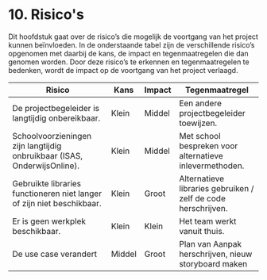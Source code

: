 # 10. Risico's
Dit hoofdstuk gaat over de risico’s die mogelijk de voortgang van het project kunnen beïnvloeden. In de onderstaande tabel zijn de verschillende risico’s opgenomen met daarbij de kans, de impact en tegenmaatregelen die dan genomen worden. Door deze risico’s te erkennen en tegenmaatregelen te bedenken, wordt de impact op de voortgang van het project verlaagd.

| Risico                                                                   | Kans  | Impact | Tegenmaatregel                                           |
|--------------------------------------------------------------------------|-------|--------|----------------------------------------------------------
| De projectbegeleider is langtijdig onbereikbaar.                         | Klein | Middel  | Een andere projectbegeleider toewijzen.                  |
| Schoolvoorzieningen zijn langtijdig onbruikbaar (ISAS, OnderwijsOnline). | Klein | Middel | Met school bespreken voor alternatieve inlevermethoden. |
| Gebruikte libraries functioneren niet langer of zijn niet beschikbaar. | Klein  | Groot | Alternatieve libraries gebruiken / zelf de code herschrijven. |
| Er is geen werkplek beschikbaar. | Klein  | Klein | Het team werkt vanuit thuis. |
| De use case verandert                     | Middel | Groot  | Plan van Aanpak herschrijven, nieuw storyboard maken |
